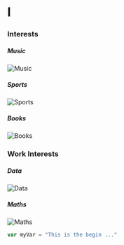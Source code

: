 # I

### Interests

##### Music

![Music](https://octodex.github.com/images/daftpunktocat-thomas.gif)

##### Sports

![Sports](https://octodex.github.com/images/goretocat.png)

##### Books

![Books](https://octodex.github.com/images/mona-lovelace.jpg)

### Work Interests

##### Data

![Data](https://octodex.github.com/images/manufacturetocat.png)

##### Maths

![Maths](https://octodex.github.com/images/collabocats.jpg)

``` javascript
var myVar = "This is the begin ..."
```
